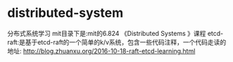# distributed-system
分布式系统学习
mit目录下是:mit的6.824 《Distributed Systems 》课程
etcd-raft:是基于etcd-raft的一个简单的k/v系统，包含一些代码注释，一个代码走读的地址: http://blog.zhuanxu.org/2016-10-18-raft-etcd-learning.html
